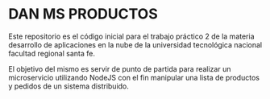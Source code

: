 # DAN MS PRODUCTOS

Este repositorio es el código inicial para el trabajo práctico 2 de la materia desarrollo de aplicaciones en la nube de la universidad tecnológica nacional facultad regional santa fe.

El objetivo del mismo es servir de punto de partida para realizar un microservicio utilizando NodeJS con el fin manipular una lista de productos y pedidos de un sistema distribuido.
